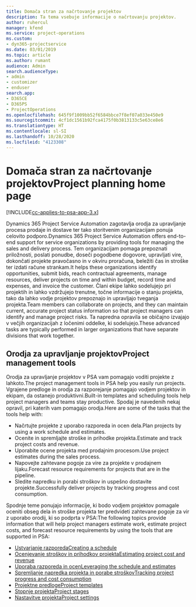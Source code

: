 ```yaml
---
title: Domača stran za načrtovanje projektov
description: Ta tema vsebuje informacije o načrtovanju projektov.
author: ruhercul
manager: kfend
ms.service: project-operations
ms.custom:
- dyn365-projectservice
ms.date: 03/01/2019
ms.topic: article
ms.author: rumant
audience: Admin
search.audienceType:
- admin
- customizer
- enduser
search.app:
- D365CE
- D365PS
- ProjectOperations
ms.openlocfilehash: 645f9f1009bb52f6584bbce7f8ef07a033e450e9
ms.sourcegitcommit: 4cf1dc1561b92fca4175f0b3813133c5e63ce8e6
ms.translationtype: HT
ms.contentlocale: sl-SI
ms.lasthandoff: 10/28/2020
ms.locfileid: "4123308"
---
```

# <a name="project-planning-home-page"></a><span data-ttu-id="ffc9f-103">Domača stran za načrtovanje projektov</span><span class="sxs-lookup"><span data-stu-id="ffc9f-103">Project planning home page</span></span>

[!INCLUDE[cc-applies-to-psa-app-3.x](../includes/cc-applies-to-psa-app-3x.md)]

<span data-ttu-id="ffc9f-104">Dynamics 365 Project Service Automation zagotavlja orodja za upravljanje procesa prodaje in dostave ter tako storitvenim organizacijam ponuja celovito podporo.</span><span class="sxs-lookup"><span data-stu-id="ffc9f-104">Dynamics 365 Project Service Automation offers end-to-end support for service organizations by providing tools for managing the sales and delivery process.</span></span> <span data-ttu-id="ffc9f-105">Tem organizacijam pomaga prepoznati priložnosti, poslati ponudbe, doseči pogodbene dogovore, upravljati vire, dokončati projekte pravočasno in v okviru proračuna, beležiti čas in stroške ter izdati račune strankam.</span><span class="sxs-lookup"><span data-stu-id="ffc9f-105">It helps these organizations identify opportunities, submit bids, reach contractual agreements, manage resources, deliver projects on time and within budget, record time and expenses, and invoice the customer.</span></span> <span data-ttu-id="ffc9f-106">Člani ekipe lahko sodelujejo pri projektih in lahko vzdržujejo trenutne, točne informacije o stanju projekta, tako da lahko vodje projektov prepoznajo in upravljajo tveganja projekta.</span><span class="sxs-lookup"><span data-stu-id="ffc9f-106">Team members can collaborate on projects, and they can maintain current, accurate project status information so that project managers can identify and manage project risks.</span></span> <span data-ttu-id="ffc9f-107">Ta napredna opravila se običajno izvajajo v večjih organizacijah z ločenimi oddelke, ki sodelujejo.</span><span class="sxs-lookup"><span data-stu-id="ffc9f-107">These advanced tasks are typically performed in larger organizations that have separate divisions that work together.</span></span>

## <a name="project-management-tools"></a><span data-ttu-id="ffc9f-108">Orodja za upravljanje projektov</span><span class="sxs-lookup"><span data-stu-id="ffc9f-108">Project management tools</span></span>

<span data-ttu-id="ffc9f-109">Orodja za upravljanje projektov v PSA vam pomagajo voditi projekte z lahkoto.</span><span class="sxs-lookup"><span data-stu-id="ffc9f-109">The project management tools in PSA help you easily run projects.</span></span> <span data-ttu-id="ffc9f-110">Vgrajene predloge in orodja za razporejanje pomagajo vodjem projektov in ekipam, da ostanejo produktivni.</span><span class="sxs-lookup"><span data-stu-id="ffc9f-110">Built-in templates and scheduling tools help project managers and teams stay productive.</span></span> <span data-ttu-id="ffc9f-111">Spodaj je navedenih nekaj opravil, pri katerih vam pomagajo orodja.</span><span class="sxs-lookup"><span data-stu-id="ffc9f-111">Here are some of the tasks that the tools help with:</span></span>

- <span data-ttu-id="ffc9f-112">Načrtujte projekte z uporabo razporeda in ocen dela.</span><span class="sxs-lookup"><span data-stu-id="ffc9f-112">Plan projects by using a work schedule and estimates.</span></span>
- <span data-ttu-id="ffc9f-113">Ocenite in spremljajte stroške in prihodke projekta.</span><span class="sxs-lookup"><span data-stu-id="ffc9f-113">Estimate and track project costs and revenue.</span></span>
- <span data-ttu-id="ffc9f-114">Uporabite ocene projekta med prodajnim procesom.</span><span class="sxs-lookup"><span data-stu-id="ffc9f-114">Use project estimates during the sales process.</span></span>
- <span data-ttu-id="ffc9f-115">Napovejte zahtevane pogoje za vire za projekte v prodajnem lijaku.</span><span class="sxs-lookup"><span data-stu-id="ffc9f-115">Forecast resource requirements for projects that are in the pipeline.</span></span>
- <span data-ttu-id="ffc9f-116">Sledite napredku in porabi stroškov in uspešno dostavite projekte.</span><span class="sxs-lookup"><span data-stu-id="ffc9f-116">Successfully deliver projects by tracking progress and cost consumption.</span></span>

<span data-ttu-id="ffc9f-117">Spodnje teme ponujajo informacije, ki bodo vodjem projektov pomagale oceniti obseg dela in stroške projekta ter predvideti zahtevane pogoje za vir z uporabo orodij, ki so podprta v PSA:</span><span class="sxs-lookup"><span data-stu-id="ffc9f-117">The following topics provide information that will help project managers estimate work, estimate project costs, and forecast resource requirements by using the tools that are supported in PSA:</span></span>

- [<span data-ttu-id="ffc9f-118">Ustvarjanje razporeda</span><span class="sxs-lookup"><span data-stu-id="ffc9f-118">Creating a schedule</span></span>](project-creating.md)
- [<span data-ttu-id="ffc9f-119">Ocenjevanje stroškov in prihodkov projekta</span><span class="sxs-lookup"><span data-stu-id="ffc9f-119">Estimating project cost and revenue</span></span>](project-estimating.md)
- [<span data-ttu-id="ffc9f-120">Uporaba razporeda in ocen</span><span class="sxs-lookup"><span data-stu-id="ffc9f-120">Leveraging the schedule and estimates</span></span>](project-leveraging.md)
- [<span data-ttu-id="ffc9f-121">Spremljanje napredka projekta in porabe stroškov</span><span class="sxs-lookup"><span data-stu-id="ffc9f-121">Tracking project progress and cost consumption</span></span>](project-tracking.md)
- [<span data-ttu-id="ffc9f-122">Projektne predloge</span><span class="sxs-lookup"><span data-stu-id="ffc9f-122">Project templates</span></span>](project-templates.md)
- [<span data-ttu-id="ffc9f-123">Stopnje projekta</span><span class="sxs-lookup"><span data-stu-id="ffc9f-123">Project stages</span></span>](project-stages.md)
- [<span data-ttu-id="ffc9f-124">Nastavitve projekta</span><span class="sxs-lookup"><span data-stu-id="ffc9f-124">Project settings</span></span>](project-settings.md)
